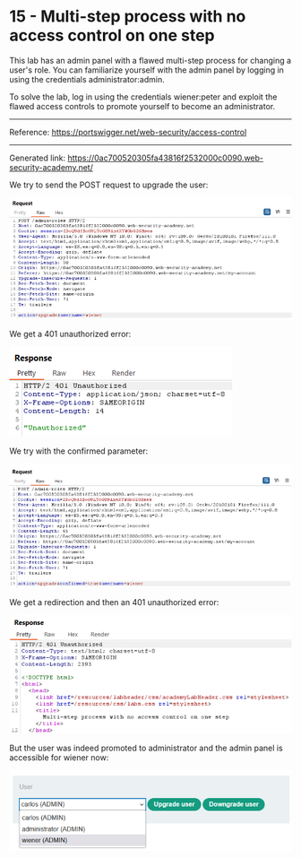 
# 15 - Multi-step process with no access control on one step

This lab has an admin panel with a flawed multi-step process for changing a user's role. You can familiarize yourself with the admin panel by logging in using the credentials administrator:admin.

To solve the lab, log in using the credentials wiener:peter and exploit the flawed access controls to promote yourself to become an administrator.

---------------------------------------------

Reference: https://portswigger.net/web-security/access-control

---------------------------------------------

Generated link: https://0ac700520305fa43816f2532000c0090.web-security-academy.net/


We try to send the POST request to upgrade the user:



![img](images/15%20-%20Multi-step%20process%20with%20no%20access%20control%20on%20one%20step/1.png)

We get a 401 unauthorized error:



![img](images/15%20-%20Multi-step%20process%20with%20no%20access%20control%20on%20one%20step/2.png)

We try with the confirmed parameter:



![img](images/15%20-%20Multi-step%20process%20with%20no%20access%20control%20on%20one%20step/3.png)

We get a redirection and then an 401 unauthorized error:



![img](images/15%20-%20Multi-step%20process%20with%20no%20access%20control%20on%20one%20step/4.png)

But the user was indeed promoted to administrator and the admin panel is accessible for wiener now:



![img](images/15%20-%20Multi-step%20process%20with%20no%20access%20control%20on%20one%20step/5.png)